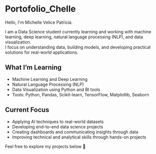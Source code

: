# Portofolio_Chelle

Hello, I'm Michelle Velice Patricia.

I am a Data Science student currently learning and working with machine learning, deep learning, natural language processing (NLP), and data visualization.  
I focus on understanding data, building models, and developing practical solutions for real-world applications.

## What I’m Learning
- Machine Learning and Deep Learning  
- Natural Language Processing (NLP)  
- Data Visualization using Python and BI tools  
- Tools: Python, Pandas, Scikit-learn, TensorFlow, Matplotlib, Seaborn

## Current Focus
- Applying AI techniques to real-world datasets  
- Developing end-to-end data science projects  
- Creating dashboards and communicating insights through data  
- Improving technical and analytical skills through hands-on projects

Feel free to explore my projects below 👋
